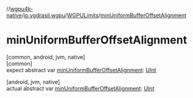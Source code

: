 //[wgpu4k-native](../../../index.md)/[io.ygdrasil.wgpu](../index.md)/[WGPULimits](index.md)/[minUniformBufferOffsetAlignment](min-uniform-buffer-offset-alignment.md)

# minUniformBufferOffsetAlignment

[common, android, jvm, native]\
[common]\
expect abstract var [minUniformBufferOffsetAlignment](min-uniform-buffer-offset-alignment.md): [UInt](https://kotlinlang.org/api/core/kotlin-stdlib/kotlin/-u-int/index.html)

[android, jvm, native]\
actual abstract var [minUniformBufferOffsetAlignment](min-uniform-buffer-offset-alignment.md): [UInt](https://kotlinlang.org/api/core/kotlin-stdlib/kotlin/-u-int/index.html)